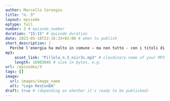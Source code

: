 ```yaml
---
author: Marcello Corongiu
title: "n. 3"
layout: episode
eptype: full
number: 3 # episode_number
duration: "15:15" # episode duration
date: 2023-05-18T22:16:33+02:00 # when to publish
short_description: |
  Perché l'energia ha molto in comune – ma non tutto - con i titoli di credito e perché – tra le altre ragioni – fu Cortez a conquistare il Brasile e non Montezuma ad invadere la Spagna…
mp3:
    asset_link: "Pillola_n.3_niir3c.mp3" # cloudinary name of your MP3 file, 
    length: 16903045 # size in bytes, e.g. 
url: /episodes/3
tags: []
image: 
  url: images/image_name
  alt: "Logo ResConDA"
draft: true # (depending on whether it's ready to be published)
---
```

